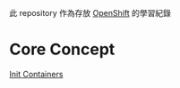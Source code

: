 此 repository 作為存放 [OpenShift](https://www.openshift.org/) 的學習紀錄


Core Concept
============

[Init Containers](architecture/init_container.md)
